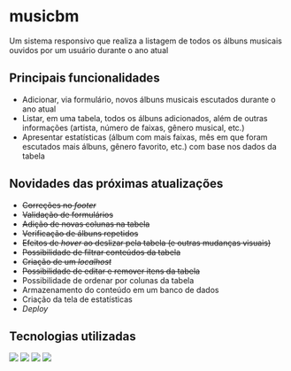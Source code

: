# musicbm
Um sistema responsivo que realiza a listagem de todos os álbuns musicais ouvidos por um usuário durante o ano atual

## Principais funcionalidades
- Adicionar, via formulário, novos álbuns musicais escutados durante o ano atual
- Listar, em uma tabela, todos os álbuns adicionados, além de outras informações (artista, número de faixas, gênero musical, etc.)
- Apresentar estatísticas (álbum com mais faixas, mês em que foram escutados mais álbuns, gênero favorito, etc.) com base nos dados da tabela

<!-- ## Principais screens
- [Link](https://github.com/humbertobarbosa/musicbm/tree/main/screens) -->

## Novidades das próximas atualizações
- ~~Correções no _footer_~~
- ~~Validação de formulários~~
- ~~Adição de novas colunas na tabela~~
- ~~Verificação de álbuns repetidos~~
- ~~Efeitos de _hover_ ao deslizar pela tabela (e outras mudanças visuais)~~
- ~~Possibilidade de filtrar conteúdos da tabela~~
- ~~Criação de um _localhost_~~
- ~~Possibilidade de editar e remover itens da tabela~~
- Possibilidade de ordenar por colunas da tabela
- Armazenamento do conteúdo em um banco de dados
- Criação da tela de estatísticas
- _Deploy_

## Tecnologias utilizadas
![](https://img.shields.io/badge/HTML5-E34F26?style=for-the-badge&logo=html5&logoColor=white)
![](https://img.shields.io/badge/CSS-239120?&style=for-the-badge&logo=css3&logoColor=white)
![](https://img.shields.io/badge/Bootstrap-563D7C?style=for-the-badge&logo=bootstrap&logoColor=white)
![](https://img.shields.io/badge/JavaScript-F7DF1E?style=for-the-badge&logo=javascript&logoColor=black)
